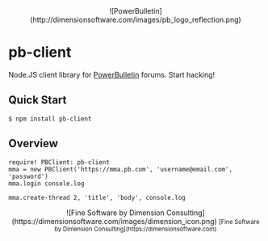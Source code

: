 <center>
![PowerBulletin](http://dimensionsoftware.com/images/pb_logo_reflection.png)
</center>

pb-client
=========

Node.JS client library for [PowerBulletin](https://powerbulletin.com) forums.  Start hacking!

## Quick Start

    $ npm install pb-client

## Overview

```ls
require! PBClient: pb-client
mma = new PBClient('https://mma.pb.com', 'username@email.com', 'password')
mma.login console.log

mma.create-thread 2, 'title', 'body', console.log
```


<center>
![Fine Software by Dimension Consulting](https://dimensionsoftware.com/images/dimension_icon.png)

<small>
[Fine Software by Dimension Consulting](https://dimensionsoftware.com)
</small>
</center>
